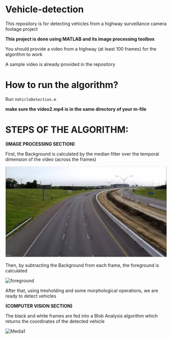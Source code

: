 # Vehicle-detection
This repository is for detecting vehicles from a highway surveillance camera footage project 

**This project is done using MATLAB and its image processing toolbox**

You should provide a video from a highway (at least 100 frames) for the algorithm to work

A sample video is already provided in the repository

# How to run the algorithm?

Run `VehicleDetection.m`


**make sure the video2.mp4 is in the same directory of your m-file**

# STEPS OF THE ALGORITHM:

**(IMAGE PROCESSING SECTION)**

First, the Background is calculated by the median filter over the temporal dimension of the video (across the frames)

![alt text](https://github.com/nogh98/Vehicle-detection/blob/main/Picture1.jpg?raw=true)

Then, by subtracting the Background from each frame, the foreground is calculated

![foreground](https://user-images.githubusercontent.com/61092649/131709545-5288295d-25e5-4501-ba6a-eb8d7bad424f.gif)



After that, using tresholding and some morphological operations, we are ready to detect vehicles

**(COMPUTER VISION SECTION)**

The black and white frames are fed into a Blob Analysis algorithm which returns the coordinates
of the detected vehicle

![Media1](https://user-images.githubusercontent.com/61092649/131709582-a840f7d9-282f-4bea-bef6-d2153b502751.gif)
